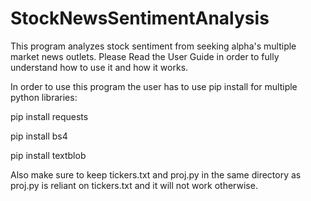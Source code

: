 # StockNewsSentimentAnalysis
This program analyzes stock sentiment from seeking alpha's multiple market news outlets.
Please Read the User Guide in order to fully understand how to use it and how it works.

In order to use this program the user has to use pip install for multiple python libraries:

pip install requests

pip install bs4

pip install textblob


Also make sure to keep tickers.txt and proj.py in the same directory as proj.py is reliant on tickers.txt and it will not work otherwise.


